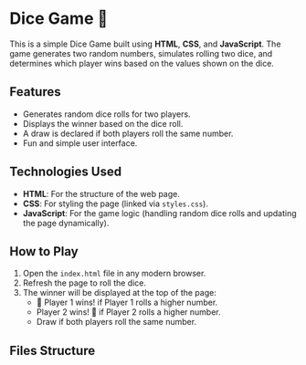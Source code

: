 # Dice Game 🎲

This is a simple Dice Game built using **HTML**, **CSS**, and **JavaScript**. The game generates two random numbers, simulates rolling two dice, and determines which player wins based on the values shown on the dice.

## Features
- Generates random dice rolls for two players.
- Displays the winner based on the dice roll.
- A draw is declared if both players roll the same number.
- Fun and simple user interface.

## Technologies Used
- **HTML**: For the structure of the web page.
- **CSS**: For styling the page (linked via `styles.css`).
- **JavaScript**: For the game logic (handling random dice rolls and updating the page dynamically).

## How to Play
1. Open the `index.html` file in any modern browser.
2. Refresh the page to roll the dice.
3. The winner will be displayed at the top of the page:
   - 🚩 Player 1 wins! if Player 1 rolls a higher number.
   - Player 2 wins! 🚩 if Player 2 rolls a higher number.
   - Draw if both players roll the same number.

## Files Structure

